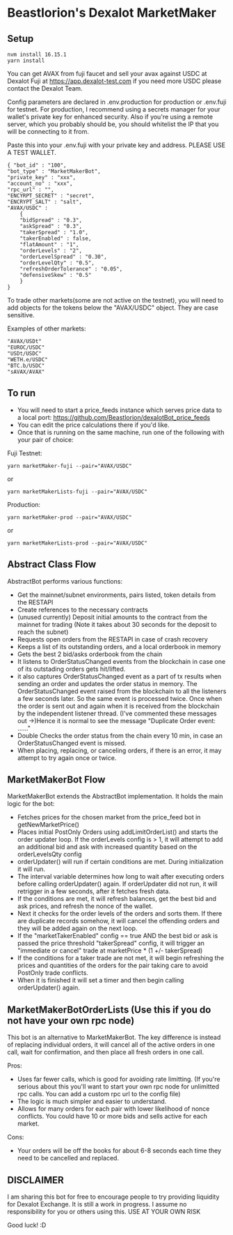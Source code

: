 # Beastlorion's Dexalot MarketMaker

## Setup
```
nvm install 16.15.1
yarn install
```

You can get AVAX from fuji faucet and sell your avax against USDC at Dexalot Fuji at https://app.dexalot-test.com
if you need more USDC please contact the Dexalot Team.

Config parameters are declared in .env.production for production or .env.fuji for testnet.
For production, I recommend using a secrets manager for your wallet's private key for enhanced security. Also if you're using a remote server, which you probably should be, you should whitelist the IP that you will be connecting to it from.

Paste this into your .env.fuji with your private key and address. PLEASE USE A TEST WALLET.

```
{ "bot_id" : "100",
"bot_type" : "MarketMakerBot",
"private_key" : "xxx",
"account_no" : "xxx",
"rpc_url" : "",
"ENCYRPT_SECRET" : "secret",
"ENCRYPT_SALT" : "salt",
"AVAX/USDC" :
    {
    "bidSpread" : "0.3",
    "askSpread" : "0.3",
    "takerSpread" : "1.0",
    "takerEnabled" : false,
    "flatAmount" : "1",
    "orderLevels" : "2",
    "orderLevelSpread" : "0.30",
    "orderLevelQty" : "0.5",
    "refreshOrderTolerance" : "0.05",
    "defensiveSkew" : "0.5"
    }
}
```

To trade other markets(some are not active on the testnet), you will need to add objects for the tokens below the "AVAX/USDC" object. They are case sensitive.

Examples of other markets:

```
"AVAX/USDt"
"EUROC/USDC"
"USDt/USDC"
"WETH.e/USDC"
"BTC.b/USDC"
"sAVAX/AVAX"
```

## To run
- You will need to start a price_feeds instance which serves price data to a local port: https://github.com/Beastlorion/dexalotBot_price_feeds
- You can edit the price calculations there if you'd like.
- Once that is running on the same machine, run one of the following with your pair of choice:

Fuji Testnet:
```
yarn marketMaker-fuji --pair="AVAX/USDC"
```
or 
```
yarn marketMakerLists-fuji --pair="AVAX/USDC"
```


Production:
```
yarn marketMaker-prod --pair="AVAX/USDC"
```
or
```
yarn marketMakerLists-prod --pair="AVAX/USDC"
```

## Abstract Class Flow
AbstractBot performs various functions:
- Get the mainnet/subnet environments, pairs listed, token details from the RESTAPI
- Create references to the necessary contracts
- (unused currently) Deposit initial amounts to the contract from the mainnet for trading (Note it takes about 30 seconds for the deposit to reach the subnet)
- Requests open orders from the RESTAPI in case of crash recovery
- Keeps a list of its outstanding orders, and a local orderbook in memory
- Gets the best 2 bid/asks orderbook from the chain
- It listens to OrderStatusChanged events from the blockchain in case one of its outstading orders gets hit/lifted.
- it also captures OrderStatusChanged event as a part of tx results when sending an order and updates the order status in memory.
The OrderStatusChanged event raised from the blockchain to all the listeners a few seconds later. So the same event is processed twice.
Once when the order is sent out and again when it is received from the blockchain by the independent listener thread.
(I've commented these messages out ->)Hence it is normal to see the message "Duplicate Order event: ......"
- Double Checks the order status from the chain every 10 min, in case an OrderStatusChanged event is missed.
- When placing, replacing, or canceling orders, if there is an error, it may attempt to try again once or twice.

## MarketMakerBot Flow
MarketMakerBot extends the AbstractBot implementation. It holds the main logic for the bot:
- Fetches prices for the chosen market from the price_feed bot in getNewMarketPrice()
- Places initial PostOnly Orders using addLimitOrderList() and starts the order updater loop. If the orderLevels config is > 1, it will attempt to add an additional bid and ask with increased quantity based on the orderLevelsQty config
- orderUpdater() will run if certain conditions are met. During initialization it will run.
- The interval variable determines how long to wait after executing orders before calling orderUpdater() again. If orderUpdater did not run, it will retrigger in a few seconds, after it fetches fresh data.
- If the conditions are met, it will refresh balances, get the best bid and ask prices, and refresh the nonce of the wallet.
- Next it checks for the order levels of the orders and sorts them. If there are duplicate records somehow, it will cancel the offending orders and they will be added again on the next loop.
- If the "marketTakerEnabled" config == true AND the best bid or ask is passed the price threshold "takerSpread" config, it will trigger an "immediate or cancel" trade at marketPrice * (1 +/- takerSpread)
- If the conditions for a taker trade are not met, it will begin refreshing the prices and quantities of the orders for the pair taking care to avoid PostOnly trade conflicts.
- When it is finished it will set a timer and then begin calling orderUpdater() again.

## MarketMakerBotOrderLists (Use this if you do not have your own rpc node)
This bot is an alternative to MarketMakerBot. The key difference is instead of replacing individual orders, it will cancel all of the active orders in one call, wait for confirmation, and then place all fresh orders in one call.

Pros:
- Uses far fewer calls, which is good for avoiding rate limitting. (If you're serious about this you'll want to start your own rpc node for unlimitted rpc calls. You can add a custom rpc url to the config file)
- The logic is much simpler and easier to understand.
- Allows for many orders for each pair with lower likelihood of nonce conflicts. You could have 10 or more bids and sells active for each market.

Cons:
- Your orders will be off the books for about 6-8 seconds each time they need to be cancelled and replaced.

## DISCLAIMER

I am sharing this bot for free to encourage people to try providing liquidity for Dexalot Exchange. It is still a work in progress. I assume no responsibility for you or others using this.
USE AT YOUR OWN RISK

Good luck! :D
